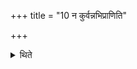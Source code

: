 +++
title = "10 न कुर्वन्नभिप्राणिति"

+++

<details><summary>थिते</summary>

न कुर्वन्नभिप्राणिति १०
</details>
